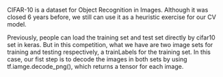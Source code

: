CIFAR-10 is a dataset for Object Recognition in Images. Although it was closed 6 years before, we still can use it as a heuristic exercise for our CV model.

Previously, people can load the training set and test set directly by cifar10 set in keras. But in this competition, what we have are two image sets for training and testing respectively, a trainLabels for the training set. In this case, our fist step is to decode the images in both sets by using tf.iamge.decode_png(), which returns a tensor for each image.
